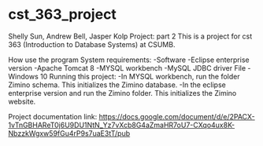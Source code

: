 # cst_363_project
Shelly Sun, Andrew Bell, Jasper Kolp
Project: part 2
This is a project for cst 363 (Introduction to Database Systems) at CSUMB. 

How use the program
System requirements:
-Software 
-Eclipse enterprise version
-Apache Tomcat 8
-MYSQL workbench 
-MySQL JDBC driver File
-Windows 10
Running this project: 
-In MYSQL workbench, run the folder Zimino schema. This initializes the Zimino database. 
-In the eclipse enterprise version and run the Zimino folder. This initializes the Zimino website. 

Project documentation link: 
https://docs.google.com/document/d/e/2PACX-1vTnGBHAReT0j6U9DU1NtN_Yz7vXcb8G4aZmaHR7oU7-CXqo4ux8K-NbzzkWgxw59fGu4rP9s7uaE3tT/pub
